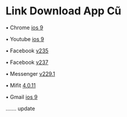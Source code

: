 # Link Download App Cũ

• Chrome
[ios 9](https://tinyurl.com/Chromeios9-by-kien)

• Youtube
[ios 9](https://tinyurl.com/Youtubeios9-by-kien)

• Facebook
[v235](https://tinyurl.com/FBv235-by-kien)

• Facebook
[v237](https://tinyurl.com/Fbv237-by-kien)

• Messenger
[v229.1](https://tinyurl.com/Messenger229-by-kien)

• Mifit
[4.0.11](https://tinyurl.com/Mifit-4-0-11-by-kien)

• Gmail 
[ios 9](https://tinyurl.com/Gmailios9-by-kien)

.......
update
